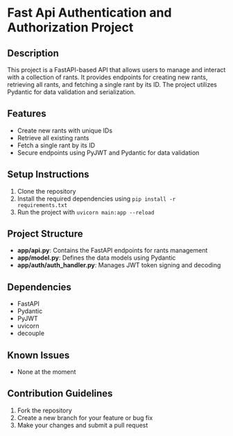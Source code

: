 # Fast Api Authentication and Authorization Project

## Description
This project is a FastAPI-based API that allows users to manage and interact with a collection of rants. It provides endpoints for creating new rants, retrieving all rants, and fetching a single rant by its ID. The project utilizes Pydantic for data validation and serialization.

## Features
- Create new rants with unique IDs
- Retrieve all existing rants
- Fetch a single rant by its ID
- Secure endpoints using PyJWT and Pydantic for data validation

## Setup Instructions
1. Clone the repository
2. Install the required dependencies using `pip install -r requirements.txt`
3. Run the project with `uvicorn main:app --reload`

## Project Structure
- **app/api.py**: Contains the FastAPI endpoints for rants management
- **app/model.py**: Defines the data models using Pydantic
- **app/auth/auth_handler.py**: Manages JWT token signing and decoding

## Dependencies
- FastAPI
- Pydantic
- PyJWT
- uvicorn
- decouple

## Known Issues
- None at the moment

## Contribution Guidelines
1. Fork the repository
2. Create a new branch for your feature or bug fix
3. Make your changes and submit a pull request
